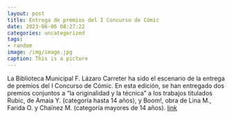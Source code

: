 ```yaml
---
layout: post
title: Entrega de premios del I Concurso de Cómic
date: 2023-06-06 08:27:22
categories: uncategorized
tags:
- random
image: /img/image.jpg
caption: This is a picture
---
```

La Biblioteca Municipal F. Lázaro Carreter ha sido el escenario de la entrega de premios del I Concurso de Cómic. En esta edición, se han entregado dos premios conjuntos a “la originalidad y la técnica” a los trabajos titulados Rubic, de Amaia Y. (categoría hasta 14 años), y Boom!, obra de Lina M., Farida O. y Chaïnez M. (categoría mayores de 14 años).  [link](https://www.ayto-villacanada.es/tu-ayuntamiento/entrega-de-premios-del-i-concurso-de-comic/)
